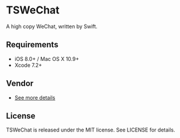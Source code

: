 # TSWeChat
A high copy WeChat, written by Swift.

## Requirements

- iOS 8.0+ / Mac OS X 10.9+
- Xcode 7.2+

## Vendor

- [See more details](https://github.com/hilen/TSWeChat/blob/master/Podfile)

## License

TSWeChat is released under the MIT license. See LICENSE for details.
